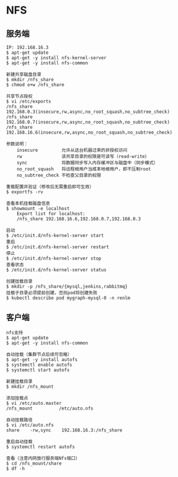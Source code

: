 # NFS

## 服务端
    IP: 192.168.16.3
	$ apt-get update
	$ apt-get -y install nfs-kernel-server
	$ apt-get -y install nfs-common
    
    新建共享磁盘目录
    $ mkdir /nfs_share
    $ chmod o+w /nfs_share

```
共享节点授权 
$ vi /etc/exports
/nfs_share 192.168.0.3(insecure,rw,async,no_root_squash,no_subtree_check)
/nfs_share 192.168.0.7(insecure,rw,async,no_root_squash,no_subtree_check)
/nfs_share 192.168.16.6(insecure,rw,async,no_root_squash,no_subtree_check)

参数说明：
	insecure         允许从这台机器过来的非授权访问
	rw               该共享目录的权限是可读写（read-write）
	sync             将数据同步写入内存缓冲区与磁盘中（同步模式）
	no_root_squash   将远程根用户当成本地根用户，即不压制root
	no_subtree_check 不检查父目录的权限
```

    重载配置并验证（修改后无需重启即可生效）
    $ exportfs -rv

    查看本机挂载磁盘信息
    $ showmount -e localhost
        Export list for localhost:
		/nfs_share 192.168.16.6,192.168.0.7,192.168.0.3
 
    启动
    $ /etc/init.d/nfs-kernel-server start
    重启
    $ /etc/init.d/nfs-kernel-server restart
    停止
    $ /etc/init.d/nfs-kernel-server stop
    查看状态
    $ /etc/init.d/nfs-kernel-server status
    
    创建挂载目录
    $ mkdir -p /nfs_share/{mysql,jenkins,rabbitmq}
    挂载子目录必须提前创建，否则pod将创建失败
    $ kubectl describe pod mygraph-mysql-0 -n renlm

## 客户端
    nfs支持
	$ apt-get update
	$ apt-get -y install nfs-common

    自动挂载（集群节点后续可忽略）
    $ apt-get -y install autofs
    $ systemctl enable autofs
    $ systemctl start autofs
    
    新建挂载目录
    $ mkdir /nfs_mount

```
添加挂载点
$ vi /etc/auto.master
/nfs_mount          /etc/auto.nfs
```
    
```
自动挂载路径
$ vi /etc/auto.nfs
share    -rw,sync    192.168.16.3:/nfs_share
```

    重启自动挂载
    $ systemctl restart autofs

    查看（注意内网放行服务端Nfs端口）
    $ cd /nfs_mount/share
    $ df -h